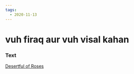 ```yaml
---
tags:
  - 2020-11-13
---
```

# vuh firaq aur vuh visal kahan

### Text
[Desertful of Roses](http://www.columbia.edu/itc/mealac/pritchett/00ghalib/085/index_085.html)

